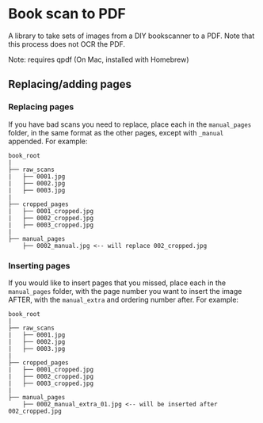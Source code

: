 # Book scan to PDF

A library to take sets of images from a DIY bookscanner to a PDF. Note that this process does not OCR the PDF.

Note: requires qpdf (On Mac, installed with Homebrew)

## Replacing/adding pages

### Replacing pages

If you have bad scans you need to replace, place each in the `manual_pages` folder, in the same format as the other pages, except with `_manual` appended. For example:

```
book_root
|
├── raw_scans
|   ├── 0001.jpg
|   ├── 0002.jpg
|   ├── 0003.jpg
|
├── cropped_pages
|   ├── 0001_cropped.jpg
|   ├── 0002_cropped.jpg
|   ├── 0003_cropped.jpg
|
├── manual_pages
    ├── 0002_manual.jpg <-- will replace 002_cropped.jpg
```

### Inserting pages

If you would like to insert pages that you missed, place each in the `manual_pages` folder, with the page number you want to insert the image AFTER, with the `manual_extra` and ordering number after. For example:

```
book_root
|
├── raw_scans
|   ├── 0001.jpg
|   ├── 0002.jpg
|   ├── 0003.jpg
|
├── cropped_pages
|   ├── 0001_cropped.jpg
|   ├── 0002_cropped.jpg
|   ├── 0003_cropped.jpg
|
├── manual_pages
    ├── 0002_manual_extra_01.jpg <-- will be inserted after 002_cropped.jpg
```